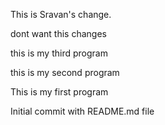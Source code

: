 This is Sravan's change.

dont want this changes

this is my third program

this is my second program

This is my first program

Initial commit with README.md file

